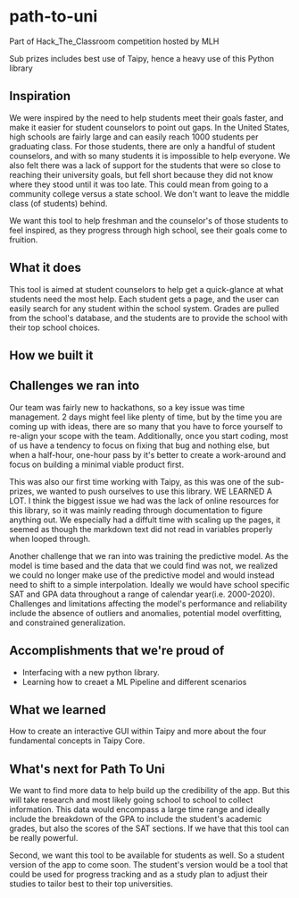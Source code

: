 # path-to-uni
Part of Hack_The_Classroom competition hosted by MLH

Sub prizes includes best use of Taipy, hence a heavy use of this Python library

## Inspiration
We were inspired by the need to help students meet their goals faster, and make it easier for student counselors to point out gaps. In the United States, high schools are fairly large and can easily reach 1000 students per graduating class. For those students, there are only a handful of student counselors, and with so many students it is impossible to help everyone. We also felt there was a lack of support for the students that were so close to reaching their university goals, but fell short because they did not know where they stood until it was too late. This could mean from going to a community college versus a state school. We don't want to leave the middle class (of students) behind.

We want this tool to help freshman and the counselor's of those students to feel inspired, as they progress through high school, see their goals come to fruition.
## What it does
This tool is aimed at student counselors to help get a quick-glance at what students need the most help. Each student gets a page, and the user can easily search for any student within the school system. Grades are pulled from the school's database, and the students are to provide the school with their top school choices. 
## How we built it

## Challenges we ran into
Our team was fairly new to hackathons, so a key issue was time management. 2 days might feel like plenty of time, but by the time you are coming up with ideas, there are so many that you have to force yourself to re-align your scope with the team. Additionally, once you start coding, most of us have a tendency to focus on fixing that bug and nothing else, but when a half-hour, one-hour pass by it's better to create a work-around and focus on building a minimal viable product first.

This was also our first time working with Taipy, as this was one of the sub-prizes, we wanted to push ourselves to use this library. WE LEARNED A LOT. I think the biggest issue we had was the lack of online resources for this library, so it was mainly reading through documentation to figure anything out. We especially had a diffult time with scaling up the pages, it seemed as though the markdown text did not read in variables properly when looped through.

Another challenge that we ran into was training the predictive model. As the model is time based and the data that we could find was not, we realized we could no longer make use of the predictive model and would instead need to shift to a simple interpolation. Ideally we would have school specific SAT and GPA data throughout a range of calendar year(i.e. 2000-2020). Challenges and limitations affecting the model's performance and reliability include the absence of outliers and anomalies, potential model overfitting, and constrained generalization. 
 
## Accomplishments that we're proud of
- Interfacing with a new python library. 
- Learning how to creaet a ML Pipeline and different scenarios

## What we learned
How to create an interactive GUI within Taipy and more about the four fundamental concepts in Taipy Core.

## What's next for Path To Uni
We want to find more data to help build up the credibility of the app. But this will take research and most likely going school to school to collect information. This data would encompass a large time range and ideally include the breakdown of the GPA to include the student's academic grades, but also the scores of the SAT sections. If we have that this tool can be really powerful. 

Second, we want this tool to be available for students as well. So a student version of the app to come soon. The student's version would be a tool that could be used for progress tracking and as a study plan to adjust their studies to tailor best to their top universities. 
